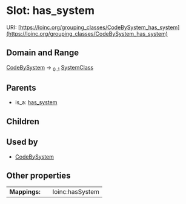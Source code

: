 
# Slot: has_system




URI: [https://loinc.org/grouping_classes/CodeBySystem_has_system](https://loinc.org/grouping_classes/CodeBySystem_has_system)


## Domain and Range

[CodeBySystem](CodeBySystem.md) &#8594;  <sub>0..1</sub> [SystemClass](SystemClass.md)

## Parents

 *  is_a: [has_system](has_system.md)

## Children


## Used by

 * [CodeBySystem](CodeBySystem.md)

## Other properties

|  |  |  |
| --- | --- | --- |
| **Mappings:** | | loinc:hasSystem |

